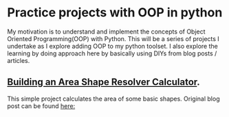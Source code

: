# Practice projects with OOP in python

My motivation is to understand and implement the concepts of Object Oriented Programming(OOP) with Python. 
This will be a series of projects I undertake as I explore adding OOP to my python toolset. 
I also explore the learning by doing approach here by basically using DIYs from blog posts / articles.

## [Building an Area Shape Resolver Calculator](https://github.com/cliffordEmmanuel/oop-practice/tree/main/shape-calculator).

This simple project calculates the area of some basic shapes. Original blog post can be found
[here:](https://kinsta.com/blog/python-object-oriented-programming/)
